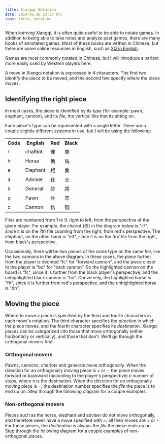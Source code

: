 ```yaml
---
title: Xiangqi Notation
date: 2014-05-26 23:53 UTC
tags: intro, notation
---
```


When learning Xiangqi, it is often quite useful to be able to notate games. In
addition to being able to take notes and analyze past games, there are many
books of annotated games. Most of these books are written in Chinese, but there
are some online resources in English, such as [XQ in English](http://www.xqinenglish.com/).

Games are most commonly notated in Chinese, but I will introduce a variant more
easily used by Western players here.

A move in Xiangqi notation is expressed in 4 characters. The first two identify
the piece to be moved, and the second two specify where the piece moves.

## Identifying the right piece

In most cases, the piece is identified by its _type_ (for example: pawn,
elephant, cannon), and its _file_, the vertical line that its sitting on.

Each piece's type can be represented with a single letter. There are a couple
slightly different systems in use, but I will be using the following:

<table>
  <tr class="header">
    <th>Code</th>
    <th>English</th>
    <th>Red</th>
    <th>Black</th>
  </tr>
  <tr>
    <td>r</td>
    <td>chaRiot</td>
    <td>俥</td>
    <td>車</td>
  </tr>
  <tr>
    <td>h</td>
    <td>Horse</td>
    <td>傌</td>
    <td>馬</td>
  </tr>
  <tr>
    <td>e</td>
    <td>Elephant</td>
    <td>相</td>
    <td>象</td>
  </tr>
  <tr>
    <td>a</td>
    <td>Adviser</td>
    <td>仕</td>
    <td>士</td>
  </tr>
  <tr>
    <td>k</td>
    <td>General</td>
    <td>帥</td>
    <td>將</td>
  </tr>
  <tr>
    <td>p</td>
    <td>Pawn</td>
    <td>兵</td>
    <td>卒</td>
  </tr>
  <tr>
    <td>c</td>
    <td>Cannon</td>
    <td>炮</td>
    <td>砲</td>
  </tr>
</table>

Files are numbered from 1 to 9, right to left, from the perspective of the given
player. For example, the chariot (俥) in the diagram below is "r7", since it is
on the _7th_ file counting from the right, from red's perspective. The elephant,
on the other hand is "e3", since it is on the _3rd_ file from the right, from
black's perspective.

<div id="xiangqi-notation-1"></div>

<script>
  var board = new XiangqiViewer.Board('#xiangqi-notation-1', 50, 2, false);
  board.place([
    {code: 'e', red: false, file: 2, rank: 0},
    {code: 'r', red: true, file: 2, rank: 4},
    {code: 'c', red: false, file: 7, rank: 7},
    {code: 'c', red: false, file: 7, rank: 4},
    {code: 'h', red: true, file: 5, rank: 5},
    {code: 'h', red: true, file: 5, rank: 3}
  ]);

  board.highlight({file: 7, rank: 7});
  board.highlight({file: 5, rank: 3});
</script>

Occasionally, there will be two pieces of the same type on the same file, like
the two cannons in the above diagram. In these cases, the piece further from the
player is deonted "fc" for "forward cannon", and the piece closer to the player
is "bc" for "back cannon". So the highlighted cannon on the board is "fc", since
it is further from the black player's perspective, and the unhighlighted black
cannon is "bc". Conversely, the highlighted horse is "fh", since it is further
from red's perspective, and the unhighlighted horse is "bn".

## Moving the piece

Where to move a piece is specified by the third and fourth characters in each
move's notation. The third character specifies the _direction_ in which the
piece moves, and the fourth character specifies its _destination_. Xiangqi
pieces can be categorized into those that move orthogonally (either horizontally
or vertically), and those that don't. We'll go through the orthogonal movers
first.

### Orthogonal movers
Pawns, cannons, chariots and generals move orthogonally.
When the direction for an orthogonally moving piece is + or -, the piece moves
forward or backward (according to the player's perspective) _n_ number of steps,
where _n_ is the destination. When the direction for an  orthogonally moving
piece is =, the destination number specifies the _file_ the piece is to end up
on. Step through the following diagram for a couple examples.

<div id="xiangqi-notation-2"></div>
<script>
  var board = new XiangqiViewer.Board('#xiangqi-notation-2', 50, 2, true);
  board.defaultSetup();

  board.setMoveList([
    {instruction: 'r9+2', red: true, analysis: 'The red chariot on file 9 moves forward two spaces.'},
    {instruction: 'c8-1', red: false, analysis: 'The black cannon on file 8 moves back one space.'},
    {instruction: 'c8=5', red: true, analysis: 'The red cannon on file 8 moves horizontally to file 5.'}
  ]);
</script>

### Non-orthogonal movers

Pieces such as the horse, elephant and adviser do not move orthogonally, and
therefore never have a move specified with =; all their moves are + or -. For
these pieces, the _destination_ is always the _file_ the piece ends up on. Step
through the following diagram for a couple examples of non-orthogonal pieces.

<div id="xiangqi-notation-3"></div>
<script>
  var board = new XiangqiViewer.Board('#xiangqi-notation-3', 50, 2, true);
  board.defaultSetup();

  board.setMoveList([
    {instruction: 'h8+7', red: true, analysis: 'The red horse on file 8 moves forward to file 7.'},
    {instruction: 'e7+5', red: false, analysis: 'The black elephant on file 7 moves forward to file 5.'},
    {instruction: 'a6+5', red: true, analysis: 'The red adviser on file 6 moves forward to file 5.'},
    {instruction: 'e5-7', red: false, analysis: 'The black elephant on file 5 moves back to file 7.'}
  ]);
</script>
